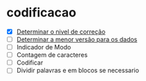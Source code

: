 # codificacao
- [x] [Determinar o nivel de correção](1_determinar_o_nivel_de_correcao.md)
- [ ] [Determinar a menor versão para os dados](2_determinar_a_menor_versao.md)
- [ ] Indicador de Modo
- [ ] Contagem de caracteres
- [ ] Codificar 
- [ ] Dividir palavras e em blocos se necessario